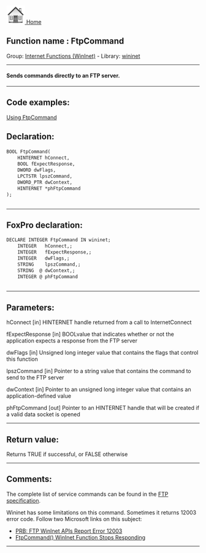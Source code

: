 [<img src="../../images/home.png"> Home ](https://github.com/VFPX/Win32API)  

## Function name : FtpCommand
Group: [Internet Functions (WinInet)](../../functions_group.md#Internet_Functions_(WinInet))  -  Library: [wininet](../../Libraries.md#wininet)  
***  


#### Sends commands directly to an FTP server.
***  


## Code examples:
[Using FtpCommand](../../samples/sample_059.md)  

## Declaration:
```foxpro  
BOOL FtpCommand(
    HINTERNET hConnect,
    BOOL fExpectResponse,
    DWORD dwFlags,
    LPCTSTR lpszCommand,
    DWORD_PTR dwContext,
    HINTERNET *phFtpCommand
);
  
```  
***  


## FoxPro declaration:
```foxpro  
DECLARE INTEGER FtpCommand IN wininet;
	INTEGER   hConnect,;
	INTEGER   fExpectResponse,;
	INTEGER   dwFlags,;
	STRING    lpszCommand,;
	STRING  @ dwContext,;
	INTEGER @ phFtpCommand
  
```  
***  


## Parameters:
hConnect
[in] HINTERNET handle returned from a call to InternetConnect

fExpectResponse
[in] BOOLvalue that indicates whether or not the application expects a response from the FTP server

dwFlags
[in] Unsigned long integer value that contains the flags that control this function

lpszCommand
[in] Pointer to a string value that contains the command to send to the FTP server

dwContext
[in] Pointer to an unsigned long integer value that contains an application-defined value 

phFtpCommand
[out] Pointer to an HINTERNET handle that will be created if a valid data socket is opened
  
***  


## Return value:
Returns TRUE if successful, or FALSE otherwise  
***  


## Comments:
The complete list of service commands can be found in the <a href="http://www.faqs.org/rfcs/rfc765.html">FTP specification</a>.  
  
Wininet has some limitations on this command. Sometimes it returns 12003 error code. Follow two Microsoft links on this subject:  
  
* <a href="http://support.microsoft.com/support/kb/articles/Q168/4/92.ASP">PRB: FTP WinInet APIs Report Error 12003</a>  
* <a href="http://support.microsoft.com/support/kb/articles/Q255/2/04.ASP">FtpCommand() WinInet Function Stops Responding</a>  
  
***  

